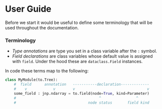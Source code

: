 # User Guide

Before we start it would be useful to define some terminology that will be used throughout the documentation.

### Terminology

* _Type annotations_ are type you set in a class variable after the `:` symbol.
* _Field declarations_ are class variables whose default value is assigned with `field`. Under the hood these are `dataclass.Field` instances.

In code these terms map to the following:

```python
class MyModule(to.Tree):
    #  field      annotation   -----------declaration-------------
    #    v            v        v                                 v
    some_field : jnp.ndarray = to.field(node=True, kind=Parameter)
    #                                      ^                ^
    #                                 node status       field kind
```